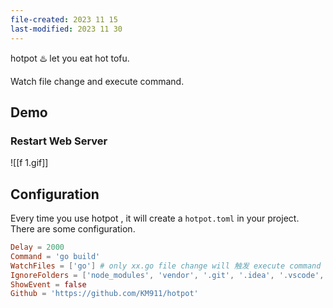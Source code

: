 ```yaml
---
file-created: 2023 11 15
last-modified: 2023 11 30
---
```



hotpot  ♨️  let you eat hot tofu.

Watch file change and execute command. 
## Demo

### Restart Web Server

![[f 1.gif]]

## Configuration

Every time you use hotpot , it will create a `hotpot.toml` in your project. There are some configuration. 
```toml
Delay = 2000
Command = 'go build'
WatchFiles = ['go'] # only xx.go file change will 触发 execute command
IgnoreFolders = ['node_modules', 'vendor', '.git', '.idea', '.vscode', 'log', 'build', 'dist', 'bin', 'public', 'target', 'output']
ShowEvent = false
Github = 'https://github.com/KM911/hotpot'
```


